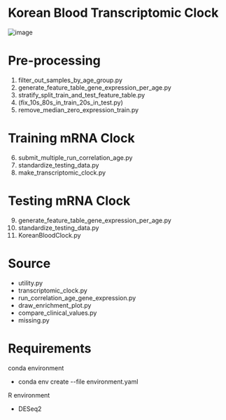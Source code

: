# Korean Blood Transcriptomic Clock

![image](https://github.com/user-attachments/assets/1621a068-c7cb-4d9e-a898-6b73d3b16093)

# Pre-processing
1. filter_out_samples_by_age_group.py
2. generate_feature_table_gene_expression_per_age.py
3. stratify_split_train_and_test_feature_table.py
4. (fix_10s_80s_in_train_20s_in_test.py)
5. remove_median_zero_expression_train.py

# Training mRNA Clock
6. submit_multiple_run_correlation_age.py
7. standardize_testing_data.py
8. make_transcriptomic_clock.py

# Testing mRNA Clock
9. generate_feature_table_gene_expression_per_age.py
10. standardize_testing_data.py
11. KoreanBloodClock.py

# Source 
- utility.py
- transcriptomic_clock.py
- run_correlation_age_gene_expression.py
- draw_enrichment_plot.py
- compare_clinical_values.py
- missing.py

# Requirements
conda environment
- conda env create --file environment.yaml

R environment 
- DESeq2
